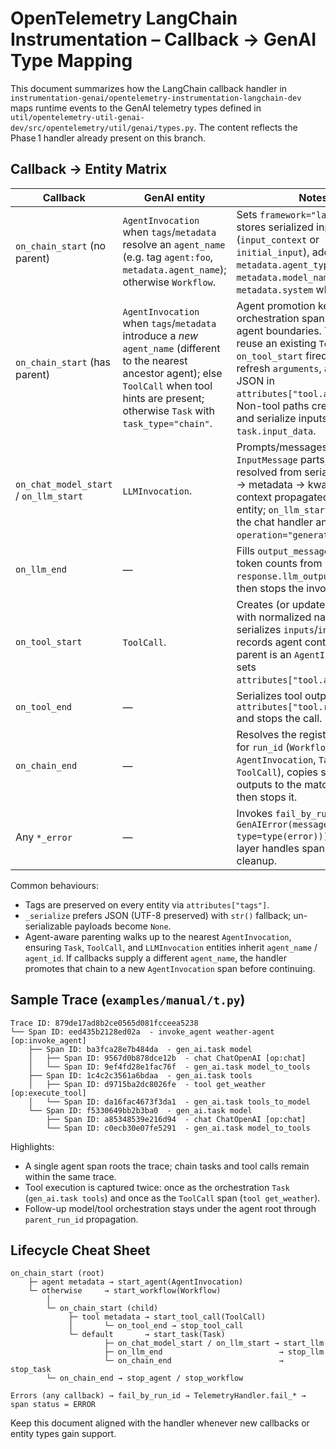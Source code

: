 # OpenTelemetry LangChain Instrumentation – Callback → GenAI Type Mapping

This document summarizes how the LangChain callback handler in `instrumentation-genai/opentelemetry-instrumentation-langchain-dev` maps runtime events to the GenAI telemetry types defined in `util/opentelemetry-util-genai-dev/src/opentelemetry/util/genai/types.py`. The content reflects the Phase 1 handler already present on this branch.

## Callback → Entity Matrix

| Callback | GenAI entity | Notes |
|----------|--------------|-------|
| `on_chain_start` (no parent) | `AgentInvocation` when `tags`/`metadata` resolve an `agent_name` (e.g. tag `agent:foo`, `metadata.agent_name`); otherwise `Workflow`. | Sets `framework="langchain"`, stores serialized inputs (`input_context` or `initial_input`), adopts `metadata.agent_type`, `metadata.model_name`, `metadata.system` when present. |
| `on_chain_start` (has parent) | `AgentInvocation` when `tags`/`metadata` introduce a *new* `agent_name` (different to the nearest ancestor agent); else `ToolCall` when tool hints are present; otherwise `Task` with `task_type="chain"`. | Agent promotion keeps orchestration spans aligned with agent boundaries. Tool paths reuse an existing `ToolCall` (if `on_tool_start` fired first), refresh `arguments`, and stash JSON in `attributes["tool.arguments"]`. Non-tool paths create a `Task` and serialize inputs into `task.input_data`. |
| `on_chat_model_start` / `on_llm_start` | `LLMInvocation`. | Prompts/messages become `InputMessage` parts, model name resolved from serialized payload → metadata → kwargs; agent context propagated from parent entity; `on_llm_start` simply calls the chat handler and overwrites `operation="generate_text"`. |
| `on_llm_end` | — | Fills `output_messages`, extracts token counts from `response.llm_output.usage`, then stops the invocation. |
| `on_tool_start` | `ToolCall`. | Creates (or updates) a `ToolCall` with normalized name/id, serializes `inputs`/`input_str`, records agent context when parent is an `AgentInvocation`, sets `attributes["tool.arguments"]`. |
| `on_tool_end` | — | Serializes tool output into `attributes["tool.response"]` and stops the call. |
| `on_chain_end` | — | Resolves the registered entity for `run_id` (`Workflow`, `AgentInvocation`, `Task`, or `ToolCall`), copies serialized outputs to the matching field, then stops it. |
| Any `*_error` | — | Invokes `fail_by_run_id(run_id, GenAIError(message=str(error), type=type(error)))`; the util layer handles span status and cleanup. |

Common behaviours:

- Tags are preserved on every entity via `attributes["tags"]`.
- `_serialize` prefers JSON (UTF-8 preserved) with `str()` fallback; un-serializable payloads become `None`.
- Agent-aware parenting walks up to the nearest `AgentInvocation`, ensuring `Task`, `ToolCall`, and `LLMInvocation` entities inherit `agent_name` / `agent_id`. If callbacks supply a different `agent_name`, the handler promotes that chain to a new `AgentInvocation` span before continuing.


## Sample Trace (`examples/manual/t.py`)

```text
Trace ID: 879de17ad8b2ce0565d081fcceea5238
└── Span ID: eed435b2128ed02a  - invoke_agent weather-agent [op:invoke_agent]
    ├── Span ID: ba3fca28e7b484da  - gen_ai.task model
    │   ├── Span ID: 9567d0b878dce12b  - chat ChatOpenAI [op:chat]
    │   └── Span ID: 9ef4fd28e1fac76f  - gen_ai.task model_to_tools
    ├── Span ID: 1c4c2c3561a6bdaa  - gen_ai.task tools
    │   ├── Span ID: d9715ba2dc8026fe  - tool get_weather [op:execute_tool]
    │   └── Span ID: da16fac4673f3da1  - gen_ai.task tools_to_model
    └── Span ID: f5330649bb2b3ba0  - gen_ai.task model
        ├── Span ID: a85348539e216d94  - chat ChatOpenAI [op:chat]
        └── Span ID: c0ecb30e07fe5291  - gen_ai.task model_to_tools
```

Highlights:

- A single agent span roots the trace; chain tasks and tool calls remain within the same trace.
- Tool execution is captured twice: once as the orchestration `Task` (`gen_ai.task tools`) and once as the `ToolCall` span (`tool get_weather`).
- Follow-up model/tool orchestration stays under the agent root through `parent_run_id` propagation.


## Lifecycle Cheat Sheet

```text
on_chain_start (root)
    ├─ agent metadata → start_agent(AgentInvocation)
    └─ otherwise     → start_workflow(Workflow)
        │
        └─ on_chain_start (child)
             ├─ tool metadata → start_tool_call(ToolCall)
             │       └─ on_tool_end → stop_tool_call
             └─ default       → start_task(Task)
                     ├─ on_chat_model_start / on_llm_start → start_llm
                     ├─ on_llm_end                          → stop_llm
                     └─ on_chain_end                        → stop_task
        └─ on_chain_end → stop_agent / stop_workflow

Errors (any callback) → fail_by_run_id → TelemetryHandler.fail_* → span status = ERROR
```

Keep this document aligned with the handler whenever new callbacks or entity types gain support.

